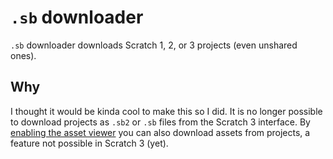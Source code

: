 # `.sb` downloader

`.sb` downloader downloads Scratch 1, 2, or 3 projects (even unshared ones).

## Why

I thought it would be kinda cool to make this so I did. It is no longer possible to download projects as `.sb2` or `.sb` files from the Scratch 3 interface. By [enabling the asset viewer](https://forkphorus.github.io/sb-downloader/?assets=1) you can also download assets from projects, a feature not possible in Scratch 3 (yet).
